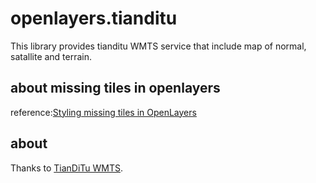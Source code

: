 # openlayers.tianditu

This library provides tianditu WMTS service that include map of normal, satallite and terrain.

## about missing tiles in openlayers

reference:[Styling missing tiles in OpenLayers](http://ariasprado.name/2012/09/18/styling-missing-tiles-in-openlayers.html)

## about

Thanks to [TianDiTu WMTS](http://www.tianditu.com/guide/index.html).